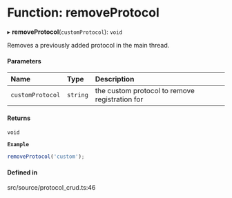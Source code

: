 # Function: removeProtocol

▸ **removeProtocol**(`customProtocol`): `void`

Removes a previously added protocol in the main thread.

#### Parameters

| Name | Type | Description |
| :------ | :------ | :------ |
| `customProtocol` | `string` | the custom protocol to remove registration for |

#### Returns

`void`

**`Example`**

```ts
removeProtocol('custom');
```

#### Defined in

src/source/protocol_crud.ts:46
